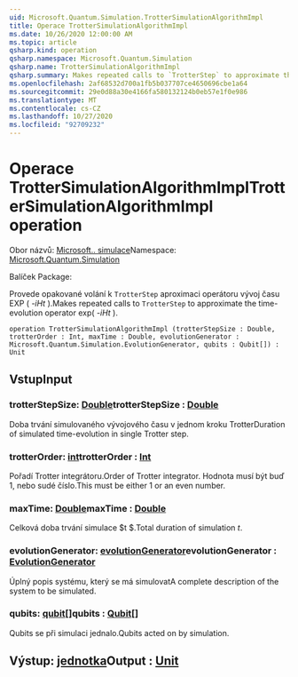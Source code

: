 ```yaml
---
uid: Microsoft.Quantum.Simulation.TrotterSimulationAlgorithmImpl
title: Operace TrotterSimulationAlgorithmImpl
ms.date: 10/26/2020 12:00:00 AM
ms.topic: article
qsharp.kind: operation
qsharp.namespace: Microsoft.Quantum.Simulation
qsharp.name: TrotterSimulationAlgorithmImpl
qsharp.summary: Makes repeated calls to `TrotterStep` to approximate the time-evolution operator exp(_-iHt_).
ms.openlocfilehash: 2af68532d700a1fb5b037707ce4650696cbe1a64
ms.sourcegitcommit: 29e0d88a30e4166fa580132124b0eb57e1f0e986
ms.translationtype: MT
ms.contentlocale: cs-CZ
ms.lasthandoff: 10/27/2020
ms.locfileid: "92709232"
---
```

# <a name="trottersimulationalgorithmimpl-operation"></a><span data-ttu-id="c7f0d-102">Operace TrotterSimulationAlgorithmImpl</span><span class="sxs-lookup"><span data-stu-id="c7f0d-102">TrotterSimulationAlgorithmImpl operation</span></span>

<span data-ttu-id="c7f0d-103">Obor názvů: [Microsoft.. simulace](xref:Microsoft.Quantum.Simulation)</span><span class="sxs-lookup"><span data-stu-id="c7f0d-103">Namespace: [Microsoft.Quantum.Simulation](xref:Microsoft.Quantum.Simulation)</span></span>

<span data-ttu-id="c7f0d-104">Balíček [](https://nuget.org/packages/)</span><span class="sxs-lookup"><span data-stu-id="c7f0d-104">Package: [](https://nuget.org/packages/)</span></span>


<span data-ttu-id="c7f0d-105">Provede opakované volání k `TrotterStep` aproximaci operátoru vývoj času EXP ( _-iHt_ ).</span><span class="sxs-lookup"><span data-stu-id="c7f0d-105">Makes repeated calls to `TrotterStep` to approximate the time-evolution operator exp( _-iHt_ ).</span></span>

```qsharp
operation TrotterSimulationAlgorithmImpl (trotterStepSize : Double, trotterOrder : Int, maxTime : Double, evolutionGenerator : Microsoft.Quantum.Simulation.EvolutionGenerator, qubits : Qubit[]) : Unit
```


## <a name="input"></a><span data-ttu-id="c7f0d-106">Vstup</span><span class="sxs-lookup"><span data-stu-id="c7f0d-106">Input</span></span>

### <a name="trotterstepsize--double"></a><span data-ttu-id="c7f0d-107">trotterStepSize: [Double](xref:microsoft.quantum.lang-ref.double)</span><span class="sxs-lookup"><span data-stu-id="c7f0d-107">trotterStepSize : [Double](xref:microsoft.quantum.lang-ref.double)</span></span>

<span data-ttu-id="c7f0d-108">Doba trvání simulovaného vývojového času v jednom kroku Trotter</span><span class="sxs-lookup"><span data-stu-id="c7f0d-108">Duration of simulated time-evolution in single Trotter step.</span></span>


### <a name="trotterorder--int"></a><span data-ttu-id="c7f0d-109">trotterOrder: [int](xref:microsoft.quantum.lang-ref.int)</span><span class="sxs-lookup"><span data-stu-id="c7f0d-109">trotterOrder : [Int](xref:microsoft.quantum.lang-ref.int)</span></span>

<span data-ttu-id="c7f0d-110">Pořadí Trotter integrátoru.</span><span class="sxs-lookup"><span data-stu-id="c7f0d-110">Order of Trotter integrator.</span></span> <span data-ttu-id="c7f0d-111">Hodnota musí být buď 1, nebo sudé číslo.</span><span class="sxs-lookup"><span data-stu-id="c7f0d-111">This must be either 1 or an even number.</span></span>


### <a name="maxtime--double"></a><span data-ttu-id="c7f0d-112">maxTime: [Double](xref:microsoft.quantum.lang-ref.double)</span><span class="sxs-lookup"><span data-stu-id="c7f0d-112">maxTime : [Double](xref:microsoft.quantum.lang-ref.double)</span></span>

<span data-ttu-id="c7f0d-113">Celková doba trvání simulace $t $.</span><span class="sxs-lookup"><span data-stu-id="c7f0d-113">Total duration of simulation $t$.</span></span>


### <a name="evolutiongenerator--evolutiongenerator"></a><span data-ttu-id="c7f0d-114">evolutionGenerator: [evolutionGenerator](xref:Microsoft.Quantum.Simulation.EvolutionGenerator)</span><span class="sxs-lookup"><span data-stu-id="c7f0d-114">evolutionGenerator : [EvolutionGenerator](xref:Microsoft.Quantum.Simulation.EvolutionGenerator)</span></span>

<span data-ttu-id="c7f0d-115">Úplný popis systému, který se má simulovat</span><span class="sxs-lookup"><span data-stu-id="c7f0d-115">A complete description of the system to be simulated.</span></span>


### <a name="qubits--qubit"></a><span data-ttu-id="c7f0d-116">qubits: [qubit](xref:microsoft.quantum.lang-ref.qubit)[]</span><span class="sxs-lookup"><span data-stu-id="c7f0d-116">qubits : [Qubit](xref:microsoft.quantum.lang-ref.qubit)[]</span></span>

<span data-ttu-id="c7f0d-117">Qubits se při simulaci jednalo.</span><span class="sxs-lookup"><span data-stu-id="c7f0d-117">Qubits acted on by simulation.</span></span>



## <a name="output--unit"></a><span data-ttu-id="c7f0d-118">Výstup: [jednotka](xref:microsoft.quantum.lang-ref.unit)</span><span class="sxs-lookup"><span data-stu-id="c7f0d-118">Output : [Unit](xref:microsoft.quantum.lang-ref.unit)</span></span>

